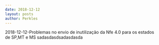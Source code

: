 ```yaml
---
date: 2018-12-12
layout: posts
author: Perkles
---
```


2018-12-12-Problemas no envio de inutilização da Nfe 4.0 para os estados de SP,MT e MS
sadasdasdsadasdasda